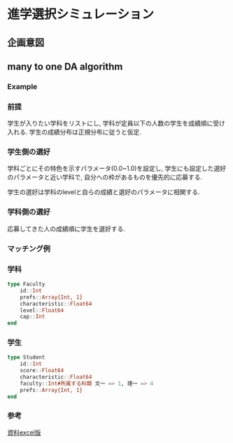# 進学選択シミュレーション

## 企画意図
## many to one DA algorithm
### Example

### 前提
学生が入りたい学科をリストにし, 学科が定員以下の人数の学生を成績順に受け入れる.
学生の成績分布は正規分布に従うと仮定.
<!-- 実際の成績分布のデータも利用.-->

### 学生側の選好
学科ごとにその特色を示すパラメータ(0.0~1.0)を設定し, 学生にも設定した選好のパラメータと近い学科で, 自分への枠があるものを優先的に応募する.

学生の選好は学科のlevelと自らの成績と選好のパラメータに相関する.

### 学科側の選好
応募してきた人の成績順に学生を選好する.

### マッチング例

### 学科
```julia
type Faculty
    id::Int
    prefs::Array{Int, 1}
    characteristic::Float64
    level::Float64
    cap::Int
end
```
### 学生
```julia
type Student
    id::Int
    score::Float64
    characteristic::Float64
    faculty::Int#所属する科類 文一 => 1, 理一 => 4
    prefs::Array{Int, 1}
end
```

### 参考

[資料excel版](https://docs.google.com/spreadsheets/d/1Eh9KEQBeeXc6N6NR-eAvHXZkE4czKjHER_Bl5_mHlWs/edit?usp=sharing)
